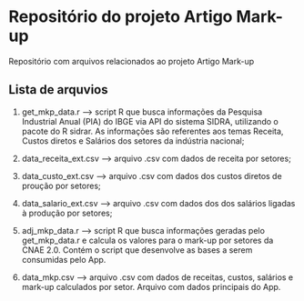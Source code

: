 # Repositório do projeto Artigo Mark-up

Repositório com arquivos relacionados ao projeto Artigo Mark-up

## Lista de arquvios

  1. get_mkp_data.r --> script R que busca informações da Pesquisa Industrial Anual (PIA) do IBGE via API do sistema SIDRA, utilizando o pacote do R sidrar. As informações são referentes aos temas Receita, Custos diretos e Salários dos setores da indústria nacional;
  
  2. data_receita_ext.csv --> arquivo .csv com dados de receita por setores;
  
  3. data_custo_ext.csv --> arquivo .csv com dados dos custos diretos de proução por setores;
  
  4. data_salario_ext.csv --> arquivo .csv com dados dos dos salários ligadas à produção por setores;
  
  5. adj_mkp_data.r --> script R que busca informações geradas pelo get_mkp_data.r e calcula os valores para o mark-up por setores da CNAE 2.0. Contém o script que desenvolve as bases a serem consumidas pelo App. 
  
  6. data_mkp.csv --> arquivo .csv com dados de receitas, custos, salários e mark-up calculados por setor. Arquivo com dados principais do App.
